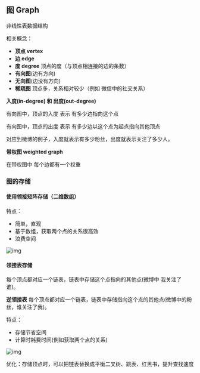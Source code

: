 ## 图 Graph

非线性表数据结构

相关概念：

- **顶点 vertex**
- **边 edge**  
- **度 degree** 顶点的度（与顶点相连接的边的条数）
- **有向图**(边有方向)
- **无向图**(边没有方向)
- **稀疏图** 顶点多，关系相对较少（例如 微信中的社交关系）

**入度(in-degree) 和 出度(out-degree)**

有向图中，顶点的入度 表示 有多少边指向这个点

有向图中，顶点的出度 表示 有多少边以这个点为起点指向其他顶点

对应到微博的例子，入度就表示有多少粉丝，出度就表示关注了多少人。

**带权图 weighted graph**

在带权图中 每个边都有一个权重

### 图的存储

#### 使用领接矩阵存储（二维数组）

特点：
- 简单，直观
- 基于数组，获取两个点的关系很高效
- 浪费空间

![img](/asserts/img/graph1.jpg)

#### 领接表存储

每个顶点都对应一个链表，链表中存储这个点指向的其他点(微博中 我关注了谁)。

**逆领接表** 每个顶点都对应一个链表，链表中存储指向这个点的其他点(微博中的粉丝，谁关注了我)。

特点：
- 存储节省空间
- 计算时耗费时间(例如获取两个点的关系)

![img](/asserts/img/graph2.jpg)

优化：存储顶点时，可以把链表替换成平衡二叉树、跳表、红黑书，提升查找速度